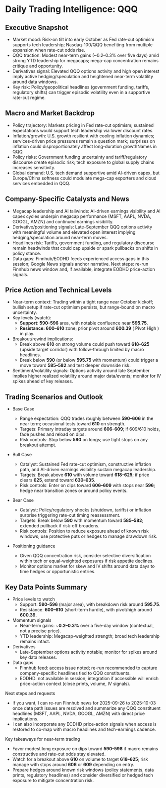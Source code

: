 # Daily Trading Intelligence: QQQ

## Executive Snapshot
- Market mood: Risk-on tilt into early October as Fed rate-cut optimism supports tech leadership; Nasdaq-100/QQQ benefiting from multiple expansion when rate-cut odds rise.
- QQQ traction: Modest near-term gains (~0.2–0.3% over five days) amid strong YTD leadership for megacaps; mega-cap concentration remains critique and opportunity.
- Derivatives signal: Elevated QQQ options activity and high open interest imply active hedging/speculation and heightened near-term volatility around data windows.
- Key risk: Policy/geopolitical headlines (government funding, tariffs, regulatory shifts) can trigger episodic volatility even in a supportive rate-cut regime.

## Macro and Market Backdrop
- Policy trajectory: Markets pricing in Fed rate-cut optimism; sustained expectations would support tech leadership via lower discount rates.
- Inflation/growth: U.S. growth resilient with cooling inflation dynamics; services-driven price pressures remain a question mark; surprises on inflation could disproportionately affect long-duration growthNames in QQQ.
- Policy risks: Government funding uncertainty and tariff/regulatory discourse create episodic risk; tech exposure to global supply chains increases sensitivity.
- Global demand: U.S. tech demand supportive amid AI-driven capex, but Europe/China softness could modulate mega-cap exporters and cloud services embedded in QQQ.

## Company-Specific Catalysts and News
- Megacap leadership and AI tailwinds: AI-driven earnings visibility and AI capex cycles underpin megacap performance (MSFT, AAPL, NVDA, GOOGL, AMZN) and continued earnings visibility.
- Derivative/positioning signals: Late-September QQQ options activity with meaningful volume and elevated open interest implying hedging/speculation around near-term moves.
- Headlines risk: Tariffs, government funding, and regulatory discourse remain headwinds that could cap upside or spark pullbacks on shifts in policy stance.
- Data gaps: Finnhub/EODHD feeds experienced access gaps in this session; Google News signals anchor narrative. Next steps: re-run Finnhub news window and, if available, integrate EODHD price-action signals.

## Price Action and Technical Levels
- Near-term context: Trading within a tight range near October kickoff; bullish setup if rate-cut optimism persists, but range-bound on macro uncertainty.
- Key levels (watch):
  - **Support: 590–596** area, with notable confluence near **595.75**.
  - **Resistance: 600–610** zone; prior pivot around **600.39** ( Pivot High ) in play.
- Breakout/rewind implications:
  - Break above **610** on strong volume could push toward **618–625** (upside target corridor) with follow-through limited by macro headlines.
  - Break below **590** (or below **595.75** with momentum) could trigger a move toward **585–582** and test deeper downside risk.
- Sentiment/volatility signals: Options activity around late September implies higher realized volatility around major data/events; monitor for IV spikes ahead of key releases.

## Trading Scenarios and Outlook

- Base Case
  - Range expectation: QQQ trades roughly between **590–606** in the near term; occasional tests toward **610** on strength.
  - Targets: Primary intraday targets around **606–609**; if 609/610 holds, fade pushes and reload on dips.
  - Risk controls: Stop below **590** on longs; use tight stops on any breakout attempt.

- Bull Case
  - Catalyst: Sustained Fed rate-cut optimism, constructive inflation path, and AI-driven earnings visibility sustain megacap leadership.
  - Targets: Break above **610** with volume toward **618–625**; if price clears **625**, extend toward **630–635**.
  - Risk controls: Enter on dips toward **606–609** with stops near **596**; hedge near transition zones or around policy events.

- Bear Case
  - Catalyst: Policy/regulatory shocks (shutdown, tariffs) or inflation surprise triggering rate-cut timing reassessment.
  - Targets: Break below **590** with momentum toward **585–582**; extended pullback if risk-off broadens.
  - Risk controls: Position to reduce exposure ahead of known risk windows; use protective puts or hedges to manage drawdown risk.

- Positioning guidance
  - Given QQQ concentration risk, consider selective diversification within tech or equal-weighted exposures if risk appetite declines.
  - Monitor options market for skew and IV shifts around data days to time hedges or opportunistic entries.

## Key Data Points Summary
- Price levels to watch
  - Support: **590–596** (major area), with breakdown risk around **595.75**.
  - Resistance: **600–610** (short-term hurdle), with pivot/high around **600.39**.
- Momentum signals
  - Near-term gains: ~**0.2–0.3%** over a five-day window (contextual, not a precise price).
  - YTD leadership: Megacap-weighted strength; broad tech leadership remains intact.
- Derivatives
  - Late-September options activity notable; monitor for spikes around key data releases.
- Data gaps
  - Finnhub feed: access issue noted; re-run recommended to capture company-specific headlines tied to QQQ constituents.
  - EODHD: not available in session; integration if accessible will enrich price-action context (close prints, volume, IV signals).

Next steps and requests
- If you want, I can re-run Finnhub news for 2025-09-26 to 2025-10-03 once data path issues are resolved and summarize any QQQ constituent headlines (MSFT, AAPL, NVDA, GOOGL, AMZN) with direct price implications.
- I can also incorporate any EODHD price-action signals when access is restored to co-map with macro headlines and tech-earnings cadence.

Key takeaways for near-term trading
- Favor modest long exposure on dips toward **590–596** if macro remains constructive and rate-cut odds stay elevated.
- Watch for a breakout above **610** on volume to target **618–625**; risk manage with stops around **606** or **609** depending on entry.
- Prepare hedges around known risk windows (policy statements, data prints, regulatory headlines) and consider diversified or hedged tech exposure to mitigate concentration risk.